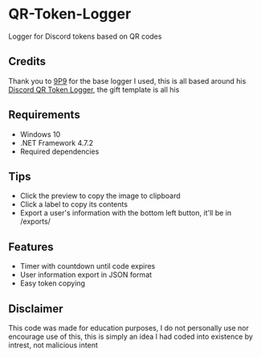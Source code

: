 # QR-Token-Logger
Logger for Discord tokens based on QR codes

## Credits
Thank you to [9P9](https://github.com/9P9) for the base logger I used, this is all based around his [Discord QR Token Logger](https://github.com/9P9/Discord-QR-Token-Logger), the gift template is all his

## Requirements
* Windows 10
* .NET Framework 4.7.2
* Required dependencies

## Tips
* Click the preview to copy the image to clipboard
* Click a label to copy its contents
* Export a user's information with the bottom left button, it'll be in /exports/

## Features
* Timer with countdown until code expires
* User information export in JSON format
* Easy token copying

## Disclaimer
This code was made for education purposes, I do not personally use nor encourage use of this, this is simply an idea I had coded into existence by intrest, not malicious intent